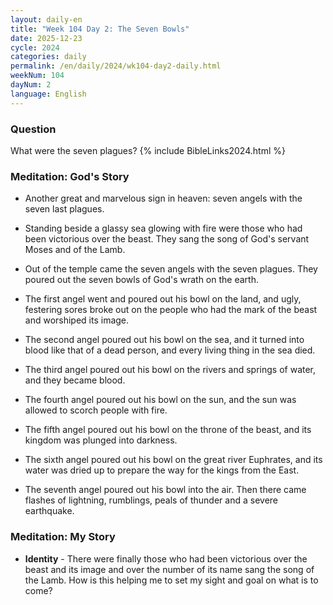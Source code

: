 ```yaml
---
layout: daily-en
title: "Week 104 Day 2: The Seven Bowls"
date: 2025-12-23
cycle: 2024
categories: daily
permalink: /en/daily/2024/wk104-day2-daily.html
weekNum: 104
dayNum: 2
language: English
---
```


### Question     
What were the seven plagues?
{% include BibleLinks2024.html %} 

### Meditation: God's Story   
+ Another great and marvelous sign in heaven: seven angels with the seven last plagues. 

+ Standing beside a glassy sea glowing with fire were those who had been victorious over the beast. They sang the song of God's servant Moses and of the Lamb. 

+ Out of the temple came the seven angels with the seven plagues. They poured out the seven bowls of God's wrath on the earth. 

+ The first angel went and poured out his bowl on the land, and ugly, festering sores broke out on the people who had the mark of the beast and worshiped its image. 

+ The second angel poured out his bowl on the sea, and it turned into blood like that of a dead person, and every living thing in the sea died. 

+ The third angel poured out his bowl on the rivers and springs of water, and they became blood. 

+ The fourth angel poured out his bowl on the sun, and the sun was allowed to scorch people with fire. 

+ The fifth angel poured out his bowl on the throne of the beast, and its kingdom was plunged into darkness. 

+ The sixth angel poured out his bowl on the great river Euphrates, and its water was dried up to prepare the way for the kings from the East. 

+ The seventh angel poured out his bowl into the air. Then there came flashes of lightning, rumblings, peals of thunder and a severe earthquake. 

### Meditation: My Story   
+ **Identity** - There were finally those who had been victorious over the beast and its image and over the number of its name sang the song of the Lamb. How is this helping me to set my sight and goal on what is to come? 

